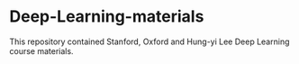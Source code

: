 # Deep-Learning-materials
This repository contained Stanford, Oxford and Hung-yi Lee Deep Learning course materials.
